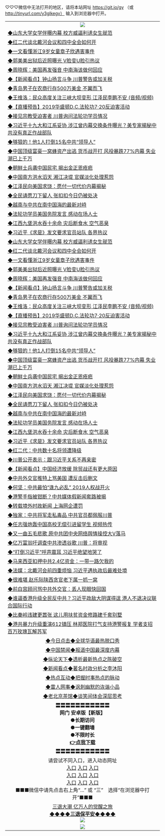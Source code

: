 
♡♡♡微信中无法打开的地区，请将本站网址 https://git.io/gy （或 http://tinyurl.com/y3glkegv） 输入到浏览器中打开。 

<table>
   <tr>
    <td align=center><img src="https://github.com/gyhhx/image-upload/blob/master/20190701.jpg" /></td>
  </tr>
   <tr>
<td align=left>
<a href="https://xvery.li/oo.aspx?name=c1052684&key=lvvdiyawanfwimxk&from=gy">◆山东大学女学伴曝内幕 校方威逼利诱女生就范</a><br/></td>
  </tr>
  <tr>
<td align=left>
<a href="https://xvery.li/oo.aspx?name=c1052629&key=lvvdiyawanfwimxk&from=gy">◆红二代谈北戴河会议和四中全会如何开</a><br/></td>
 </tr>
  <tr>
<td align=left>
<a href="https://xvery.li/oo.aspx?name=c1052646&key=lvvdiyawanfwimxk&from=gy">◆一文看懂浙江9岁女童章子欣遇害事件</a><br/></td>
 </tr>
   <tr>
<td align=left>
<a href="https://xvery.li/oo.aspx?name=c1052719&key=lvvdiyawanfwimxk&from=gy">◆郭美美出狱后近照曝光 V脸变U脸引热议</a><br/></td>
   </tr> 
  <tr>
<td align=left>
<a href="https://xvery.li/oo.aspx?name=c1052720&key=lvvdiyawanfwimxk&from=gy">◆周晓辉：美国再发强音 中南海该做何回应</a><br/></td>
  </tr> 
 <tr>
<td align=left>
<a href="https://xvery.li/oo.aspx?name=c1052658&key=lvvdiyawanfwimxk&from=gy">◆【新闻看点】钟山扬言斗争 川普警告或加关税</a><br/>
</td>
   </tr>
 <tr>
<td align=left>
<a href="https://xvery.li/oo.aspx?name=c1052645&key=lvvdiyawanfwimxk&from=gy">◆青岛男子在农商行存500万美金 不翼而飞</a><br/></td>
  </tr>
  <tr>
<td align=left>
<a href="https://xvery.li/oo.aspx?name=c1052611&key=lvvdiyawanfwimxk&from=gy">◆王维洛：民众高度关注三峡大坝变形 江泽民李鹏不安 (音频/视频)</a><br/></td>
 </tr>
   <tr>
<td align=left>
<a href="https://xvery.li/oo.aspx?name=https://www.ntdtv.com/gb/2019/07/15/a102622907.html&key=lvvdiyawanfwimxk&from=gy">◆【直播预告】2019华盛顿D.C.法轮功7·20反迫害活动</a><br/>
</td>
   </tr>
 <tr>
<td align=left>
<a href="https://xvery.li/oo.aspx?name=c1052709&key=lvvdiyawanfwimxk&from=gy">◆接见宗教受迫害者 川普询问法轮功学员情况</a><br/></td>
  </tr>
  <tr>
<td align=left>
<a href="https://xvery.li/oo.aspx?name=c1052613&key=lvvdiyawanfwimxk&from=gy">◆习近平十九大和江系妥协 涉江曾内幕交换条件曝光？美专家揭秘中共没有真正作战部队</a><br/></td>
 </tr>
  <tr>
<td align=left>
<a href="https://xvery.li/oo.aspx?name=c1052576&key=lvvdiyawanfwimxk&from=gy">◆够狠的！他1人打倒15名中共“领导人”</a><br/></td>
 </tr>
   <tr>
<td align=left>
<a href="https://xvery.li/oo.aspx?name=c1052591&key=lvvdiyawanfwimxk&from=gy">◆中国顶级富豪一窝蜂资产出逃 货币战开打 风投暴跌77%内幕 失业潮已上千万</a><br/></td>
   </tr> 
  <tr>
<td align=left>
<a href="https://xvery.li/oo.aspx?name=c1052592&key=lvvdiyawanfwimxk&from=gy">◆朝鲜士兵袭中国民宅 揭出金正恩疮疤</a><br/></td>
  </tr> 
 <tr>
<td align=left>
<a href="https://xvery.li/oo.aspx?name=c1052653&key=lvvdiyawanfwimxk&from=gy">◆中国南方洪水滔天 湘江决堤 官媒淡化处理惹怨</a><br/>
</td>
   </tr>
 <tr>
<td align=left>
<a href="https://xvery.li/oo.aspx?name=c1052541&key=lvvdiyawanfwimxk&from=gy">◆江泽民向美国求饶：愿付一切代价内幕揭秘</a><br/>
</td>
   </tr>
 <tr>
<td align=left>
<a href="https://xvery.li/oo.aspx?name=c1052586&key=lvvdiyawanfwimxk&from=gy">◆全民请愿刀下留人 张扣扣今日仍被处决</a><br/></td>
  </tr>
  <tr>
<td align=left>
<a href="https://xvery.li/oo.aspx?name=c1052699&key=lvvdiyawanfwimxk&from=gy">◆越南与中共在南中国海的最新对峙</a><br/></td>
 </tr>
   <tr>
<td align=left>
<a href="https://xvery.li/oo.aspx?name=c1052718&key=lvvdiyawanfwimxk&from=gy">◆法轮功学员美国务院发言 感动在场人士</a><br/>
</td>
   </tr>
 <tr>
<td align=left>
<a href="https://xvery.li/oo.aspx?name=c1052683&key=lvvdiyawanfwimxk&from=gy">◆江西九堡洪水吞十余命 灾后断食水 空气恶臭</a><br/>
</td>
</tr> 
<tr>
<td align=left>
<a href="https://xvery.li/oo.aspx?name=c1052728&key=lvvdiyawanfwimxk&from=gy">◆习近平《求是》发文要求官员站队 各界热议</a><br/>
</td>       
</tr> 
   <tr>
<td align=left>
<a href="https://xvery.li/oo.aspx?name=c1052684&key=lvvdiyawanfwimxk&from=gy">◆山东大学女学伴曝内幕 校方威逼利诱女生就范</a><br/></td>
  </tr>
  <tr>
<td align=left>
<a href="https://xvery.li/oo.aspx?name=c1052629&key=lvvdiyawanfwimxk&from=gy">◆红二代谈北戴河会议和四中全会如何开</a><br/></td>
 </tr>
  <tr>
<td align=left>
<a href="https://xvery.li/oo.aspx?name=c1052646&key=lvvdiyawanfwimxk&from=gy">◆一文看懂浙江9岁女童章子欣遇害事件</a><br/></td>
 </tr>
   <tr>
<td align=left>
<a href="https://xvery.li/oo.aspx?name=c1052719&key=lvvdiyawanfwimxk&from=gy">◆郭美美出狱后近照曝光 V脸变U脸引热议</a><br/></td>
   </tr> 
  <tr>
<td align=left>
<a href="https://xvery.li/oo.aspx?name=c1052720&key=lvvdiyawanfwimxk&from=gy">◆周晓辉：美国再发强音 中南海该做何回应</a><br/></td>
  </tr> 
 <tr>
<td align=left>
<a href="https://xvery.li/oo.aspx?name=c1052658&key=lvvdiyawanfwimxk&from=gy">◆【新闻看点】钟山扬言斗争 川普警告或加关税</a><br/>
</td>
   </tr>
 <tr>
<td align=left>
<a href="https://xvery.li/oo.aspx?name=c1052645&key=lvvdiyawanfwimxk&from=gy">◆青岛男子在农商行存500万美金 不翼而飞</a><br/></td>
  </tr>
  <tr>
<td align=left>
<a href="https://xvery.li/oo.aspx?name=c1052611&key=lvvdiyawanfwimxk&from=gy">◆王维洛：民众高度关注三峡大坝变形 江泽民李鹏不安 (音频/视频)</a><br/></td>
 </tr>
   <tr>
<td align=left>
<a href="https://xvery.li/oo.aspx?name=https://www.ntdtv.com/gb/2019/07/15/a102622907.html&key=lvvdiyawanfwimxk&from=gy">◆【直播预告】2019华盛顿D.C.法轮功7·20反迫害活动</a><br/>
</td>
   </tr>
 <tr>
<td align=left>
<a href="https://xvery.li/oo.aspx?name=c1052709&key=lvvdiyawanfwimxk&from=gy">◆接见宗教受迫害者 川普询问法轮功学员情况</a><br/></td>
  </tr>
  <tr>
<td align=left>
<a href="https://xvery.li/oo.aspx?name=c1052613&key=lvvdiyawanfwimxk&from=gy">◆习近平十九大和江系妥协 涉江曾内幕交换条件曝光？美专家揭秘中共没有真正作战部队</a><br/></td>
 </tr>
  <tr>
<td align=left>
<a href="https://xvery.li/oo.aspx?name=c1052576&key=lvvdiyawanfwimxk&from=gy">◆够狠的！他1人打倒15名中共“领导人”</a><br/></td>
 </tr>
   <tr>
<td align=left>
<a href="https://xvery.li/oo.aspx?name=c1052591&key=lvvdiyawanfwimxk&from=gy">◆中国顶级富豪一窝蜂资产出逃 货币战开打 风投暴跌77%内幕 失业潮已上千万</a><br/></td>
   </tr> 
  <tr>
<td align=left>
<a href="https://xvery.li/oo.aspx?name=c1052592&key=lvvdiyawanfwimxk&from=gy">◆朝鲜士兵袭中国民宅 揭出金正恩疮疤</a><br/></td>
  </tr> 
 <tr>
<td align=left>
<a href="https://xvery.li/oo.aspx?name=c1052653&key=lvvdiyawanfwimxk&from=gy">◆中国南方洪水滔天 湘江决堤 官媒淡化处理惹怨</a><br/>
</td>
   </tr>
 <tr>
<td align=left>
<a href="https://xvery.li/oo.aspx?name=c1052541&key=lvvdiyawanfwimxk&from=gy">◆江泽民向美国求饶：愿付一切代价内幕揭秘</a><br/>
</td>
   </tr>
 <tr>
<td align=left>
<a href="https://xvery.li/oo.aspx?name=c1052586&key=lvvdiyawanfwimxk&from=gy">◆全民请愿刀下留人 张扣扣今日仍被处决</a><br/></td>
  </tr>
  <tr>
<td align=left>
<a href="https://xvery.li/oo.aspx?name=c1052699&key=lvvdiyawanfwimxk&from=gy">◆越南与中共在南中国海的最新对峙</a><br/></td>
 </tr>
   <tr>
<td align=left>
<a href="https://xvery.li/oo.aspx?name=c1052718&key=lvvdiyawanfwimxk&from=gy">◆法轮功学员美国务院发言 感动在场人士</a><br/>
</td>
   </tr>
 <tr>
<td align=left>
<a href="https://xvery.li/oo.aspx?name=c1052683&key=lvvdiyawanfwimxk&from=gy">◆江西九堡洪水吞十余命 灾后断食水 空气恶臭</a><br/>
</td>
</tr> 
<tr>
<td align=left>
<a href="https://xvery.li/oo.aspx?name=c1052728&key=lvvdiyawanfwimxk&from=gy">◆习近平《求是》发文要求官员站队 各界热议</a><br/>
</td>       
</tr> 
   <tr>
<td align=left>
<a href="https://xvery.li/oo.aspx?name=c1052387&key=lvvdiyawanfwimxk&from=gy">◆红二代：中共数十名将领遭降级</a><br/></td>
  </tr>
  <tr>
<td align=left>
<a href="https://xvery.li/oo.aspx?name=c1052324&key=lvvdiyawanfwimxk&from=gy">◆川普公开表示：跟习近平关系不再亲密</a><br/></td>
 </tr>
  <tr>
<td align=left>
<a href="https://xvery.li/oo.aspx?name=c1052341&key=lvvdiyawanfwimxk&from=gy">◆【新闻看点】中国经济放缓 除贸战还有更大原因</a><br/></td>
 </tr>
   <tr>
<td align=left>
<a href="https://xvery.li/oo.aspx?name=http://www.epochtimes.com/gb/19/7/16/n11387659.htm&key=lvvdiyawanfwimxk&from=gy">◆中共外交官推特上骂美国 遭反击后删文</a><br/></td>
   </tr> 
  <tr>
<td align=left>
<a href="https://xvery.li/oo.aspx?name=c1052498&key=lvvdiyawanfwimxk&from=gy">◆何坚：中共最怕“逢九必乱” 2019人权战开火</a><br/></td>
  </tr> 
 <tr>
<td align=left>
<a href="https://xvery.li/oo.aspx?name=c1052386&key=lvvdiyawanfwimxk&from=gy">◆港警手指被钳断？中共媒体假新闻套路被揭</a><br/>
</td>
   </tr>
 <tr>
<td align=left>
<a href="https://xvery.li/oo.aspx?name=c1052388&key=lvvdiyawanfwimxk&from=gy">◆转载境外时政新闻 上海网企遭罚</a><br/></td>
  </tr>
  <tr>
<td align=left>
<a href="https://xvery.li/oo.aspx?name=http://www.soundofhope.org/gb/2019/07/16/n3036767.html&key=lvvdiyawanfwimxk&from=gy">◆独家：中共将军走私毒品 中共官员都佩服川普</a><br/></td>
 </tr>
   <tr>
<td align=left>
<a href="https://xvery.li/oo.aspx?name=c1052178&key=lvvdiyawanfwimxk&from=gy">◆任志强炮轰中国高校无偿引进留学生 视频热传</a><br/>
</td>
   </tr>
 <tr>
<td align=left>
<a href="https://xvery.li/oo.aspx?name=c1051982&key=lvvdiyawanfwimxk&from=gy">◆又一曲五毛悲歌 原中共团中央网络舆情操控大V落马</a><br/></td>
  </tr>
  <tr>
<td align=left>
<a href="https://xvery.li/oo.aspx?name=c1052340&key=lvvdiyawanfwimxk&from=gy">◆亿万富翁吁调查中共渗透谷歌 川普：将审视</a><br/></td>
 </tr>
  <tr>
<td align=left>
<a href="https://xvery.li/oo.aspx?name=http://www.secretchina.com/news/gb/2019/07/14/900242.html&key=lvvdiyawanfwimxk&from=gy">◆“打倒习近平”呼声震耳 习近平绝望地哭了</a><br/></td>
 </tr>
   <tr>
<td align=left>
<a href="https://xvery.li/oo.aspx?name=https://www.ntdtv.com/gb/2019/07/16/a102623606.html&key=lvvdiyawanfwimxk&from=gy">◆马来西亚扣押中共2.4亿资金：一带一路欠我的</a><br/></td>
   </tr> 
  <tr>
<td align=left>
<a href="https://xvery.li/oo.aspx?name=c1052192&key=lvvdiyawanfwimxk&from=gy">◆法媒：北戴河会前四重烦恼 习近平遇执政后最难处境</a><br/></td>
  </tr> 
 <tr>
<td align=left>
<a href="https://xvery.li/oo.aspx?name=c1052301&key=lvvdiyawanfwimxk&from=gy">◆很难堪 赵乐际陕西贪官老下属一抓一窝</a><br/>
</td>
   </tr>
 <tr>
<td align=left>
<a href="https://xvery.li/oo.aspx?name=c1052276&key=lvvdiyawanfwimxk&from=gy">◆前白宫顾问骂中共外交官：丢人现眼快回国</a><br/>
</td>
   </tr>
 <tr>
<td align=left>
<a href="https://xvery.li/oo.aspx?name=c1052299&key=lvvdiyawanfwimxk&from=gy">◆谁逼香港升级全民反中共？习近平政敌大阴谋得逞 港人不退决议联合国际行动</a><br/></td>
  </tr>
  <tr>
<td align=left>
<a href="https://xvery.li/oo.aspx?name=c1052283&key=lvvdiyawanfwimxk&from=gy">◆比秦岭违建更嚣张 这儿用扶贫资金修路建千套别墅</a><br/></td>
 </tr>
   <tr>
<td align=left>
<a href="https://xvery.li/oo.aspx?name=c1052308&key=lvvdiyawanfwimxk&from=gy">◆港共暴力升级重演612镇压 林郑医院打气支持港警报复 学者支招百万玫瑰瓦解苏军</a><br/>
</td>
   </tr>
   <tr>
   <td align=center> 
<a href="https://xvery.li/oo.aspx?name=c816850&key=lvvdiyawanfwimxk&from=gy&tag=9877">◆今日点击◆全球华语最热脱口秀</a><br/>
    </td>
  </tr>
  <tr>
  <td align=center>
<a href="https://xvery.li/oo.aspx?name=c816860&key=lvvdiyawanfwimxk&from=gy&tag=99733110">◆中国禁闻◆报道中国最深度内幕</a><br/>
   </tr>
  <tr>
     <td align=center>
<a href="https://xvery.li/oo.aspx?name=c816855&key=lvvdiyawanfwimxk&from=gy&tag=997110">◆纵论天下◆透析最新热点之陈破空</a><br/>
   </tr>
   <tr>
      <td align=center>
<a href="https://xvery.li/oo.aspx?name=c838308&key=lvvdiyawanfwimxk&from=gy&tag=9973110">◆新闻看点◆著名时政分析之李沐阳</a><br/>
   </tr>
   <tr>
     <td align=center>
<a href="https://xvery.li/oo.aspx?name=c816852&key=lvvdiyawanfwimxk&from=gy&tag=9733110">◆热点互动◆把握时事热点的脉动</a><br/>
   </tr>
   <tr>
      <td align=center>
<a href="https://xvery.li/oo.aspx?name=c816694&key=lvvdiyawanfwimxk&from=gy&tag=93310">◆雷人网事◆讽刺幽默的诙谐小品</a><br/>
   </tr>
   <tr>
    <td align=center>
<a href="https://xvery.li/oo.aspx?name=c816650&key=lvvdiyawanfwimxk&from=gy&tag=9973110">◆老北京茶馆◆谈笑间体会深层思考</a><br/>
   </tr>
  <tr>
    <td align=center>
 <b>〓〓〓〓〓〓〓〓〓〓〓<br/>网门 安卓版【新版】<br/> ●长期访问<br/> ●一键翻墙<br/>  ●不限时长<br/> 
 <a href="https://share.weiyun.com/5SF1Y29">👉<b>点我下载</a><br/>〓〓〓〓〓〓〓〓〓〓〓<br/>
    </td>
    </tr>
   <tr>
    <td align=center>请尝试不同入口，进入动态网址<br/>
      <a href="https://s3.us-east-2.amazonaws.com/ogateo/show.htm">入口</a>
      <a href="https://s3.ca-central-1.amazonaws.com/ogatec/show.htm">入口</a>
      <a href="https://s3.ap-southeast-2.amazonaws.com/ogatey/show.htm">入口</a><br/>
      <a href="https://s3.ap-northeast-2.amazonaws.com/ogates/show.htm">入口</a>
      <a href="https://s3.eu-central-1.amazonaws.com/ogatef/show.htm">入口</a>
      <a href="https://s3.ap-south-1.amazonaws.com/ogatem/show.htm">入口</a><br/>
      <a href="https://s3-us-west-1.amazonaws.com/ogaten/show.htm">入口</a>
      <a href="https://s3.eu-west-2.amazonaws.com/ogatel/show.htm">入口</a>
      <a href="https://s3.ap-northeast-1.amazonaws.com/ogatet/show.htm">入口</a><br/>
      ■■■微信中请先点击右上角“...” 或 “三”　选择“在浏览器中打开”■■■<b><br/>
    </td>
  </tr>
  <tr>  
  <td align=center>
  <a href="http://ctbtfdoocixoa.global.ssl.fastly.net/oo.aspx?name=c894205&key=ofejcfaxcltk&from=gy&tag=9973110">三退大潮 亿万人的觉醒之旅</a><br/>
      <a href="http://ctbtfdoocixoa.global.ssl.fastly.net/oo.aspx?name=ogQuit.aspx&key=ofejcfaxcltk&from=gy"><b>◆◆◆◆三退保平安◆◆◆◆<br/></a>
      <img src="https://github.com/gyhhx/image-upload/blob/master/3t.jpg" /><br/>
      </td>
  </tr>
   <tr>
    <td align=center><img src="https://raw.githubusercontent.com/oGate2/Up/master/oGate_640.jpg"/></td>
  </tr>
</table>

